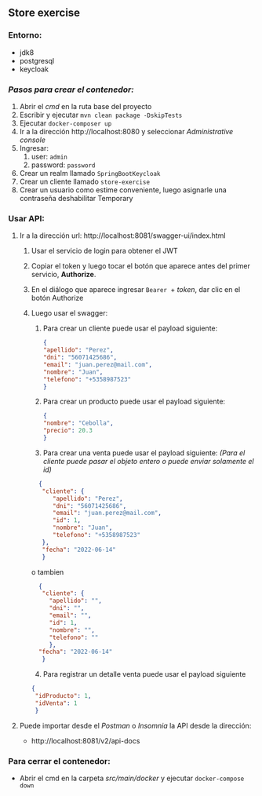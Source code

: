 ## Store exercise

### Entorno:
- jdk8
- postgresql
- keycloak


### *Pasos para crear el contenedor:*
1. Abrir el *cmd* en la ruta base del proyecto
2. Escribir y ejecutar `mvn clean package -DskipTests`
3. Ejecutar `docker-composer up`
4. Ir a la dirección http://localhost:8080 y seleccionar *Administrative console*
5. Ingresar:
   1. user: `admin`
   2. password: `password`
6. Crear un realm llamado `SpringBootKeycloak`
7. Crear un cliente llamado `store-exercise`
8. Crear un usuario como estime conveniente, luego asignarle una contraseña deshabilitar Temporary

### Usar API:
1. Ir a la dirección url: http://localhost:8081/swagger-ui/index.html
   1. Usar el servicio de login para obtener el JWT
   2. Copiar el token y luego tocar el botón que aparece antes del primer servicio, **Authorize**.
   3. En el diálogo que aparece ingresar `Bearer `+ *token*, dar clic en el botón Authorize
   4. Luego usar el swagger:
      1. Para crear un cliente puede usar el payload siguiente:
         ```json
         {
         "apellido": "Perez",
         "dni": "56071425686",
         "email": "juan.perez@mail.com",
         "nombre": "Juan",
         "telefono": "+5358987523"
         }
         ```
      2. Para crear un producto puede usar el payload siguiente:
         ```json
         {
         "nombre": "Cebolla",
         "precio": 20.3
         }
         ```
      3. Para crear una venta puede usar el payload siguiente:
         *(Para el cliente puede pasar el objeto entero o puede enviar solamente el id)*
      ```json  
        {
         "cliente": {
            "apellido": "Perez",
            "dni": "56071425686",
            "email": "juan.perez@mail.com",
            "id": 1,
            "nombre": "Juan",
            "telefono": "+5358987523"
         },
         "fecha": "2022-06-14"
         }
      ```
      o tambien
      ```json
        {
         "cliente": {
           "apellido": "",
           "dni": "",
           "email": "",
           "id": 1,
           "nombre": "",
           "telefono": ""
           },
        "fecha": "2022-06-14"
         }
        ```
      
      4. Para registrar un detalle venta puede usar el payload siguiente
        ```json 
      {
         "idProducto": 1,
         "idVenta": 1
         }
      ```
   
2. Puede importar desde el *Postman* o *Insomnia* la API desde la dirección:
   - http://localhost:8081/v2/api-docs

### Para cerrar el contenedor:
- Abrir el cmd en la carpeta *src/main/docker* y ejecutar `docker-compose down`




